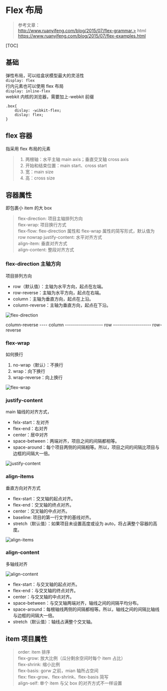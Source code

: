 # Flex 布局

> 参考文章：  
> http://www.ruanyifeng.com/blog/2015/07/flex-grammar.> html  
> https://www.ruanyifeng.com/blog/2015/07/flex-examples.html

[TOC]

## 基础

弹性布局，可以给盒状模型最大的灵活性  
`display: flex`  
行内元素也可以使用 flex 布局  
`display: inline-flex`  
webkit 内核的浏览器，需要加上-webkit 前缀

```
.box{
    dislay: -wibkit-flex;
    dislay: flex;
}
```

## flex 容器

指采用 flex 布局的元素

> 1. 两根轴：水平主轴 main axis；垂直交叉轴 cross axis
> 2. 开始和结束位置：main start、cross start
> 3. 宽：main size
> 4. 高：cross size

## 容器属性

即包裹小 item 的大 box

> flex-direction: 项目主轴排列方向  
> flex-wrap: 项目换行方式  
> flex-flow: flex-direction 属性和 flex-wrap 属性的简写形式，默认值为 row nowrap
> justify-content: 水平对齐方式  
> align-item: 垂直对齐方式  
> align-content: 整段对齐方式

### flex-direction 主轴方向

项目排列方向

-   row（默认值）：主轴为水平方向，起点在左端。
-   row-reverse：主轴为水平方向，起点在右端。
-   column：主轴为垂直方向，起点在上沿。
-   column-reverse：主轴为垂直方向，起点在下沿。

![flex-direction](../../img/felx/flex1.png)

column-reverse ---- column ------------------- row ------------------- row-reverse

### flex-wrap

如何换行

1. no-wrap（默认）：不换行
2. wrap：向下换行
3. wrap-reverse：向上换行

![flex-wrap](../../img//felx/flex2.png)

### justify-content

main 轴线的对齐方式，

-   felx-start：左对齐
-   flex-end：右对齐
-   center：居中对齐
-   space-between：两端对齐，项目之间的间隔都相等。
-   space-around：每个项目两侧的间隔相等。所以，项目之间的间隔比项目与边框的间隔大一倍。

![justify-content](../../img/felx/flex3.png)

### align-items

垂直方向对齐方式

-   flex-start：交叉轴的起点对齐。
-   flex-end：交叉轴的终点对齐。
-   center：交叉轴的中点对齐。
-   baseline: 项目的第一行文字的基线对齐。
-   stretch（默认值）：如果项目未设置高度或设为 auto，将占满整个容器的高度。

![align-items](../../img/felx/flex4.png)

### align-content

多轴线对齐

![align-content](../../img/felx/flex5.png)

-   flex-start：与交叉轴的起点对齐。
-   flex-end：与交叉轴的终点对齐。
-   center：与交叉轴的中点对齐。
-   space-between：与交叉轴两端对齐，轴线之间的间隔平均分布。
-   space-around：每根轴线两侧的间隔都相等。所以，轴线之间的间隔比轴线与边框的间隔大一倍。
-   stretch（默认值）：轴线占满整个交叉轴。

## item 项目属性

> order: item 排序  
> flex-grow: 放大比例（瓜分剩余空间时每个 item 占比）  
> flex-shrink: 缩小比例  
> flex-basis: gorw 之前，mian 轴所占空间  
> flex: flex-grow、flex-shrink、flex-basis 简写  
> align-self: 单个 item 与父 box 的对齐方式不一样设置
